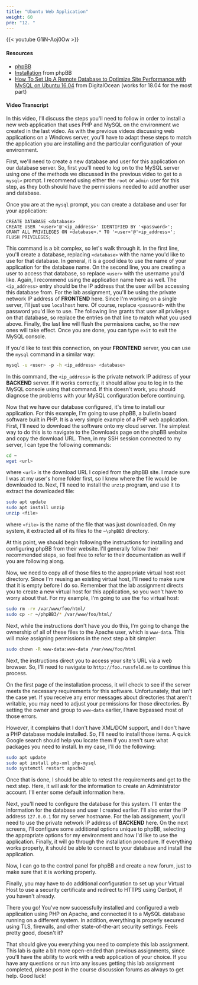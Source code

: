 ```yaml
---
title: "Ubuntu Web Application"
weight: 60
pre: "12. "
---
```


{{< youtube G1iN-Aoj0Ow >}}

#### Resources

* [phpBB](https://www.phpbb.com/)
* [Installation](https://www.phpbb.com/support/docs/en/3.2/ug/quickstart/installation/) from phpBB
* [How To Set Up A Remote Database to Optimize Site Performance with MySQL on Ubuntu 16.04](https://www.digitalocean.com/community/tutorials/how-to-set-up-a-remote-database-to-optimize-site-performance-with-mysql-on-ubuntu-16-04) from DigitalOcean (works for 18.04 for the most part)

#### Video Transcript

In this video, I'll discuss the steps you'll need to follow in order to install a new web application that uses PHP and MySQL on the environment we created in the last video. As with the previous videos discussing web applications on a Windows server, you'll have to adapt these steps to match the application you are installing and the particular configuration of your environment.

First, we'll need to create a new database and user for this application on our database server. So, first you'll need to log on to the MySQL server using one of the methods we discussed in the previous video to get to a `mysql>` prompt. I recommend using either the `root` or `admin` user for this step, as they both should have the permissions needed to add another user and database.

Once you are at the `mysql` prompt, you can create a database and user for your application:

```mysql
CREATE DATABASE <database>
CREATE USER '<user>'@'<ip_address>' IDENTIFIED BY '<password>';
GRANT ALL PRIVILEGES ON <database>.* TO '<user>'@'<ip_address>';
FLUSH PRIVILEGES;
```

This command is a bit complex, so let's walk through it. In the first line, you'll create a database, replacing `<database>` with the name you'd like to use for that database. In general, it is a good idea to use the name of your application for the database name. On the second line, you are creating a user to access that database, so replace `<user>` with the username you'd like. Again, I recommend using the application name here as well. The `<ip_address>` entry should be the IP address that the user will be accessing this database from. For the lab assignment, you'll be using the private network IP address of **FRONTEND** here. Since I'm working on a single server, I'll just use `localhost` here. Of course, replace `<password>` with the password you'd like to use. The following line grants that user all privileges on that database, so replace the entries on that line to match what you used above. Finally, the last line will flush the permissions cache, so the new ones will take effect. Once you are done, you can type `exit` to exit the MySQL console.

If you'd like to test this connection, on your **FRONTEND** server, you can use the `mysql` command in a similar way:

```bash
mysql -u <user> -p -h <ip_address> <database>
```

In this command, the `<ip_address>` is the private network IP address of your **BACKEND** server. If it works correctly, it should allow you to log in to the MySQL console using that command. If this doesn't work, you should diagnose the problems with your MySQL configuration before continuing.

Now that we have our database configured, it's time to install our application. For this example, I'm going to use phpBB, a bulletin board software built in PHP. It is a very simple example of a PHP web application. First, I'll need to download the software onto my cloud server. The simplest way to do this is to navigate to the Downloads page on the phpBB website and copy the download URL. Then, in my SSH session connected to my server, I can type the following commands:

```bash
cd ~
wget <url>
```

where `<url>` is the download URL I copied from the phpBB site. I made sure I was at my user's home folder first, so I knew where the file would be downloaded to. Next, I'll need to install the `unzip` program, and use it to extract the downloaded file:

```bash
sudo apt update
sudo apt install unzip
unzip <file>
```

where `<file>` is the name of the file that was just downloaded. On my system, it extracted all of its files to the `~\phpBB3` directory.

At this point, we should begin following the instructions for installing and configuring phpBB from their website. I'll generally follow their recommended steps, so feel free to refer to their documentation as well if you are following along.

Now, we need to copy all of those files to the appropriate virtual host root directory. Since I'm reusing an existing virtual host, I'll need to make sure that it is empty before I do so. Remember that the lab assignment directs you to create a new virtual host for this application, so you won't have to worry about that. For my example, I'm going to use the `foo` virtual host:

```bash
sudo rm -rv /var/www/foo/html/
sudo cp -r ~/phpBB3/* /var/www/foo/html/
```

Next, while the instructions don't have you do this, I'm going to change the ownership of all of these files to the Apache user, which is `www-data`. This will make assigning permissions in the next step a bit simpler:

```bash
sudo chown -R www-data:www-data /var/www/foo/html
```

Next, the instructions direct you to access your site's URL via a web browser. So, I'll need to navigate to `http://foo.russfeld.me` to continue this process.

On the first page of the installation process, it will check to see if the server meets the necessary requirements for this software. Unfortunately, that isn't the case yet. If you receive any error messages about directories that aren't writable, you may need to adjust your permissions for those directories. By setting the owner and group to `www-data` earlier, I have bypassed most of those errors.

However, it complains that I don't have XML/DOM support, and I don't have a PHP database module installed. So, I'll need to install those items. A quick Google search should help you locate them if you aren't sure what packages you need to install. In my case, I'll do the following:

```bash
sudo apt update
sudo apt install php-xml php-mysql
sudo systemctl restart apache2
```

Once that is done, I should be able to retest the requirements and get to the next step. Here, it will ask for the information to create an Administrator account. I'll enter some default information here.

Next, you'll need to configure the database for this system. I'll enter the information for the database and user I created earlier. I'll also enter the IP address `127.0.0.1` for my server hostname. For the lab assignment, you'll need to use the private network IP address of **BACKEND** here. On the next screens, I'll configure some additional options unique to phpBB, selecting the appropriate options for my environment and how I'd like to use the application. Finally, it will go through the installation procedure. If everything works properly, it should be able to connect to your database and install the application.

Now, I can go to the control panel for phpBB and create a new forum, just to make sure that it is working properly.

Finally, you may have to do additional configuration to set up your Virtual Host to use a security certificate and redirect to HTTPS using Certbot, if you haven't already.

There you go! You've now successfully installed and configured a web application using PHP on Apache, and connected it to a MySQL database running on a different system. In addition, everything is properly secured using TLS, firewalls, and other state-of-the-art security settings. Feels pretty good, doesn't it?

That should give you everything you need to complete this lab assignment. This lab is quite a bit more open-ended than previous assignments, since you'll have the ability to work with a web application of your choice. If you have any questions or run into any issues getting this lab assignment completed, please post in the course discussion forums as always to get help. Good luck!
